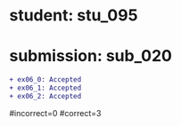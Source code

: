 # student: stu_095
# submission: sub_020

```diff
+ ex06_0: Accepted
+ ex06_1: Accepted
+ ex06_2: Accepted
```
#incorrect=0
#correct=3
